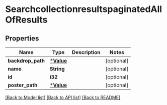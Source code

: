 # SearchcollectionresultspaginatedAllOfResults

## Properties

Name | Type | Description | Notes
------------ | ------------- | ------------- | -------------
**backdrop_path** | [***Value**](.md) |  | [optional] 
**name** | **String** |  | [optional] 
**id** | **i32** |  | [optional] 
**poster_path** | [***Value**](.md) |  | [optional] 

[[Back to Model list]](../README.md#documentation-for-models) [[Back to API list]](../README.md#documentation-for-api-endpoints) [[Back to README]](../README.md)


